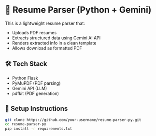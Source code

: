 # 📄 Resume Parser (Python + Gemini)

This is a lightweight resume parser that:
- Uploads PDF resumes
- Extracts structured data using Gemini AI API
- Renders extracted info in a clean template
- Allows download as formatted PDF

## 🛠 Tech Stack
- Python Flask
- PyMuPDF (PDF parsing)
- Gemini API (LLM)
- pdfkit (PDF generation)

## 🚀 Setup Instructions

```bash
git clone https://github.com/your-username/resume-parser-py.git
cd resume-parser-py
pip install -r requirements.txt
